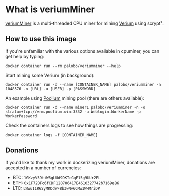 # What is veriumMiner 

[veriumMiner](https://github.com/effectsToCause/veriumMiner) is a multi-threaded CPU miner for mining [Verium](https://portal.vericoin.info) using scrypt². 


## How to use this image

If you're unfamiliar with the various options available in cpuminer, you can get help by typing:

`docker container run --rm palobo/veriumminer --help`

Start mining some Verium (in background):

`docker container run -d --name [CONTAINER_NAME] palobo/veriumminer -n 1048576 -o [URL] -u [USER] -p [PASSWORD]`

An example using [Poolium](https://www.poolium.win) mining pool (there are others available):

`docker container run -d --name miner1 palobo/veriumminer -n -o stratum+tcp://vrm.poolium.win:3332 -u Weblogin.WorkerName -p WorkerPassword`

Check the containers logs to see how things are progressing:

`docker container logs -f [CONTAINER_NAME]`

## Donations

If you'd like to thank my work in dockerizing veriumMiner, donations are accepted in a number of currencies:

- BTC: `1GKzyV59tiW6gLUd9DKTcGqE15g9UUr2EL`
- ETH: `0x1F72BFc6fCDF120706417E4610327742b7169eB6`
- LTC: `LWwu11R6SyMKDdWF8b3wNv6CMw1WHMriDP`
